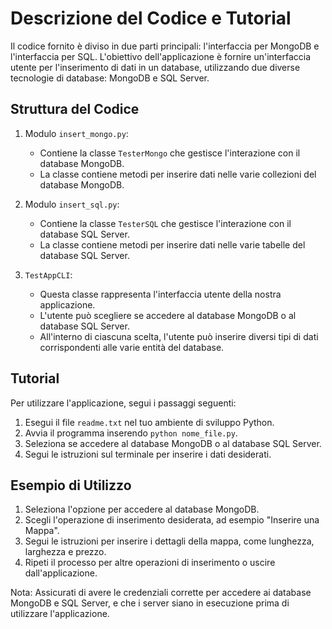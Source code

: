 # Descrizione del Codice e Tutorial

Il codice fornito è diviso in due parti principali: l'interfaccia per MongoDB e l'interfaccia per SQL. L'obiettivo dell'applicazione è fornire un'interfaccia utente per l'inserimento di dati in un database, utilizzando due diverse tecnologie di database: MongoDB e SQL Server.

## Struttura del Codice

1. Modulo `insert_mongo.py`:
   - Contiene la classe `TesterMongo` che gestisce l'interazione con il database MongoDB.
   - La classe contiene metodi per inserire dati nelle varie collezioni del database MongoDB.

2. Modulo `insert_sql.py`:
   - Contiene la classe `TesterSQL` che gestisce l'interazione con il database SQL Server.
   - La classe contiene metodi per inserire dati nelle varie tabelle del database SQL Server.

3. `TestAppCLI`:
   - Questa classe rappresenta l'interfaccia utente della nostra applicazione.
   - L'utente può scegliere se accedere al database MongoDB o al database SQL Server.
   - All'interno di ciascuna scelta, l'utente può inserire diversi tipi di dati corrispondenti alle varie entità del database.

## Tutorial

Per utilizzare l'applicazione, segui i passaggi seguenti:

1. Esegui il file `readme.txt` nel tuo ambiente di sviluppo Python.
2. Avvia il programma inserendo `python nome_file.py`.
3. Seleziona se accedere al database MongoDB o al database SQL Server.
4. Segui le istruzioni sul terminale per inserire i dati desiderati.

## Esempio di Utilizzo

1. Seleziona l'opzione per accedere al database MongoDB.
2. Scegli l'operazione di inserimento desiderata, ad esempio "Inserire una Mappa".
3. Segui le istruzioni per inserire i dettagli della mappa, come lunghezza, larghezza e prezzo.
4. Ripeti il processo per altre operazioni di inserimento o uscire dall'applicazione.

Nota: Assicurati di avere le credenziali corrette per accedere ai database MongoDB e SQL Server, e che i server siano in esecuzione prima di utilizzare l'applicazione.
